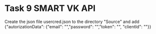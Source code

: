 # Task 9 SMART VK API
   Create the json file usercred.json to the directory "Source" and add {"autorizationData": {"email": "<email>","password": "<password>","token": "<current token>", "clientId": "<client id>"}}
